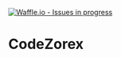 [![Waffle.io - Issues in progress](https://badge.waffle.io/MaximiliamKarlsson/CodeZorex.png?label=in%20progress&title=In%20Progress)](https://waffle.io/MaximiliamKarlsson/CodeZorex?utm_source=badge)
# CodeZorex